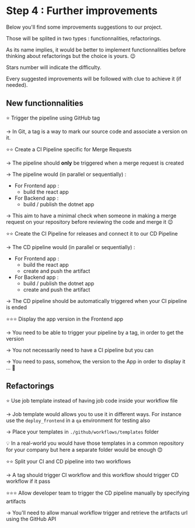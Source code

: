 # Step 4 : Further improvements

Below you'll find some improvements suggestions to our project.

Those will be splited in two types : functionnalities, refactorings.

As its name implies, it would be better to implement functionnalities before thinking about refactorings but the choice is yours. :wink:

Stars number will indicate the difficulty.

Every suggested improvements will be followed with clue to achieve it (if needed).

## New functionnalities

:star: Trigger the pipeline using GitHub tag 

&rarr; In Git, a tag is a way to mark our source code and associate a version on it.

:star::star: Create a CI Pipeline specific for Merge Requests

&rarr; The pipeline should **only** be triggered when a merge request is created 

&rarr; The pipeline would (in parallel or sequentially) : 
- For Frontend app :
  - build the react app  
- For Backend app :
  - build / publish the dotnet app

&rarr; This aim to have a minimal check when someone in making a merge request on your repository before reviewing the code and merge it :wink:

:star::star: Create the CI Pipeline for releases and connect it to our CD Pipeline

&rarr; The CD pipeline would (in parallel or sequentially) : 
- For Frontend app :
  - build the react app
  - create and push the artifact
- For Backend app :
  - build / publish the dotnet app
  - create and push the artifact

&rarr; The CD pipeline should be automatically triggered when your CI pipeline is ended

:star::star::star: Display the app version in the Frontend app

&rarr; You need to be able to trigger your pipeline by a tag, in order to get the version

&rarr; You not necessarily need to have a CI pipeline but you can

&rarr; You need to pass, somehow, the version to the App in order to display it ... :eyes:

## Refactorings

:star: Use job template instead of having job code inside your workflow file

&rarr; Job template would allows you to use it in different ways. For instance use the `deploy_frontend` in a `qa` environment for testing also

&rarr; Place your templates in `./github/workflows/templates` folder 

:bulb: In a real-world you would have those templates in a common repository for your company but here a separate folder would be enough :blush:

:star::star: Split your CI and CD pipeline into two workflows

&rarr; A tag should trigger CI workflow and this workflow should trigger CD workflow if it pass

:star::star::star: Allow developer team to trigger the CD pipeline manually by specifying artifacts

&rarr; You'll need to allow manual workflow trigger and retrieve the artifacts url using the GitHub API
